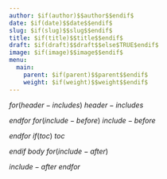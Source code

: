 ```yaml
---
author: $if(author)$$author$$endif$
date: $if(date)$$date$$endif$
slug: $if(slug)$$slug$$endif$
title: $if(title)$$title$$endif$
draft: $if(draft)$$draft$$else$TRUE$endif$ 
image: $if(image)$$image$$endif$
menu:
  main:
    parent: $if(parent)$$parent$$endif$
    weight: $if(weight)$$weight$$endif$
---
```

$for(header-includes)$
$header-includes$

$endfor$
$for(include-before)$
$include-before$

$endfor$
$if(toc)$
$toc$

$endif$
$body$
$for(include-after)$

$include-after$
$endfor$